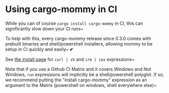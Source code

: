 # Using cargo-mommy in CI

While you can of course `cargo install cargo-mommy` in CI, this can significantly slow down your CI runs~

To help with this, every cargo-mommy release since 0.3.0 comes with prebuilt binaries and shell/powershell installers, allowing mommy to be setup in CI quickly and easily~ 💕

See [the install page](https://faultlore.com/cargo-mommy/artifacts/) for `curl | sh` and `irm | iex` expressions~

Note that if you use a Github CI Matrix and it covers Windows and Not Windows, `run` expressions will implicitly be a shell/powershell polyglot. If so, we recommend putting the "install cargo-mommy" expression as an argument to the Matrix (powershell on windows, shell everywhere else)~
